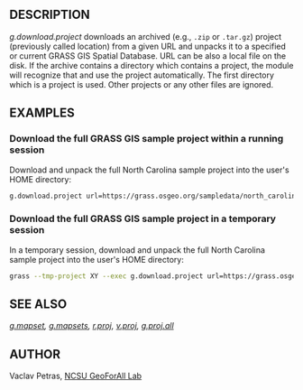 ## DESCRIPTION

*g.download.project* downloads an archived (e.g., `.zip` or `.tar.gz`)
project (previously called location) from a given URL and unpacks it to
a specified or current GRASS GIS Spatial Database. URL can be also a
local file on the disk. If the archive contains a directory which
contains a project, the module will recognize that and use the project
automatically. The first directory which is a project is used. Other
projects or any other files are ignored.

## EXAMPLES

### Download the full GRASS GIS sample project within a running session

Download and unpack the full North Carolina sample project into the
user's HOME directory:

```sh
g.download.project url=https://grass.osgeo.org/sampledata/north_carolina/nc_spm_full_v2alpha2.tar.gz path=$HOME
```

### Download the full GRASS GIS sample project in a temporary session

In a temporary session, download and unpack the full North Carolina
sample project into the user's HOME directory:

```sh
grass --tmp-project XY --exec g.download.project url=https://grass.osgeo.org/sampledata/north_carolina/nc_spm_full_v2alpha2.tar.gz path=$HOME
```

## SEE ALSO

*[g.mapset](g.mapset.md), [g.mapsets](g.mapsets.md),
[r.proj](r.proj.md), [v.proj](v.proj.md),
[g.proj.all](https://grass.osgeo.org/grass-devel/manuals/addons/g.proj.all.html)*

## AUTHOR

Vaclav Petras, [NCSU GeoForAll
Lab](http://geospatial.ncsu.edu/geoforall/)
